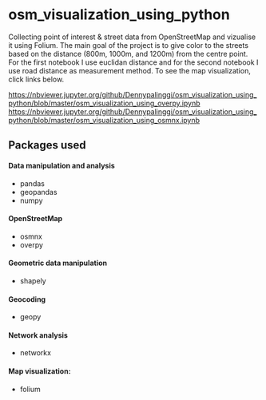 # osm_visualization_using_python
Collecting point of interest &amp; street data from OpenStreetMap and vizualise it using Folium. The main goal of the project is to give color to the streets based on the distance (800m, 1000m, and 1200m) from the centre point. For the first notebook I use euclidan distance and for the second notebook I use road distance as measurement method. To see the map visualization, click links below.

https://nbviewer.jupyter.org/github/Dennypalinggi/osm_visualization_using_python/blob/master/osm_visualization_using_overpy.ipynb
https://nbviewer.jupyter.org/github/Dennypalinggi/osm_visualization_using_python/blob/master/osm_visualization_using_osmnx.ipynb

## Packages used


#### Data manipulation and analysis
* pandas
* geopandas
* numpy

#### OpenStreetMap
* osmnx
* overpy

#### Geometric data manipulation
* shapely

#### Geocoding
* geopy

#### Network analysis
* networkx

#### Map visualization:
* folium
